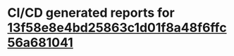 # CI/CD generated reports for [13f58e8e4bd25863c1d01f8a48f6ffc56a681041](https://github.com/hydephp/develop/commit/13f58e8e4bd25863c1d01f8a48f6ffc56a681041)
